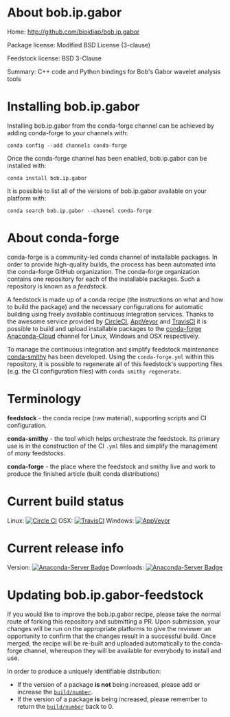 About bob.ip.gabor
==================

Home: http://github.com/bioidiap/bob.ip.gabor

Package license: Modified BSD License (3-clause)

Feedstock license: BSD 3-Clause

Summary: C++ code and Python bindings for Bob's Gabor wavelet analysis tools



Installing bob.ip.gabor
=======================

Installing bob.ip.gabor from the conda-forge channel can be achieved by adding conda-forge to your channels with:

```
conda config --add channels conda-forge
```

Once the conda-forge channel has been enabled, bob.ip.gabor can be installed with:

```
conda install bob.ip.gabor
```

It is possible to list all of the versions of bob.ip.gabor available on your platform with:

```
conda search bob.ip.gabor --channel conda-forge
```


About conda-forge
=================

conda-forge is a community-led conda channel of installable packages.
In order to provide high-quality builds, the process has been automated into the
conda-forge GitHub organization. The conda-forge organization contains one repository 
for each of the installable packages. Such a repository is known as a *feedstock*.

A feedstock is made up of a conda recipe (the instructions on what and how to build
the package) and the necessary configurations for automatic building using freely
available continuous integration services. Thanks to the awesome service provided by
[CircleCI](https://circleci.com/), [AppVeyor](http://www.appveyor.com/)
and [TravisCI](https://travis-ci.org/) it is possible to build and upload installable
packages to the [conda-forge](https://anaconda.org/conda-forge)
[Anaconda-Cloud](http://docs.anaconda.org/) channel for Linux, Windows and OSX respectively.

To manage the continuous integration and simplify feedstock maintenance
[conda-smithy](http://github.com/conda-forge/conda-smithy) has been developed.
Using the ``conda-forge.yml`` within this repository, it is possible to regenerate all of
this feedstock's supporting files (e.g. the CI configuration files) with ``conda smithy regenerate``.


Terminology
===========

**feedstock** - the conda recipe (raw material), supporting scripts and CI configuration.

**conda-smithy** - the tool which helps orchestrate the feedstock.
                   Its primary use is in the construction of the CI ``.yml`` files
                   and simplify the management of *many* feedstocks.

**conda-forge** - the place where the feedstock and smithy live and work to
                  produce the finished article (built conda distributions)

Current build status
====================
Linux: [![Circle CI](https://circleci.com/gh/conda-forge/bob.ip.gabor-feedstock.svg?style=svg)](https://circleci.com/gh/conda-forge/bob.ip.gabor-feedstock)
OSX: [![TravisCI](https://travis-ci.org/conda-forge/bob.ip.gabor-feedstock.svg?branch=master)](https://travis-ci.org/conda-forge/bob.ip.gabor-feedstock) 
Windows: [![AppVeyor](https://ci.appveyor.com/api/projects/status/github/conda-forge/bob.ip.gabor-feedstock?svg=True)](https://ci.appveyor.com/project/conda-forge/bob.ip.gabor-feedstock/branch/master)

Current release info
====================
Version: [![Anaconda-Server Badge](https://anaconda.org/conda-forge/bob.ip.gabor/badges/version.svg)](https://anaconda.org/conda-forge/bob.ip.gabor)
Downloads: [![Anaconda-Server Badge](https://anaconda.org/conda-forge/bob.ip.gabor/badges/downloads.svg)](https://anaconda.org/conda-forge/bob.ip.gabor)


Updating bob.ip.gabor-feedstock
===============================

If you would like to improve the bob.ip.gabor recipe, please take the normal
route of forking this repository and submitting a PR. Upon submission, your changes will
be run on the appropriate platforms to give the reviewer an opportunity to confirm that the
changes result in a successful build. Once merged, the recipe will be re-built and uploaded
automatically to the conda-forge channel, whereupon they will be available for everybody to
install and use.

In order to produce a uniquely identifiable distribution:
 * If the version of a package **is not** being increased, please add or increase
   the [``build/number``](http://conda.pydata.org/docs/building/meta-yaml.html#build-number-and-string). 
 * If the version of a package **is** being increased, please remember to return
   the [``build/number``](http://conda.pydata.org/docs/building/meta-yaml.html#build-number-and-string)
   back to 0.
